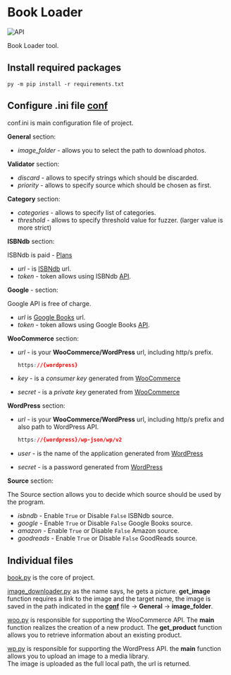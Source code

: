 # Book Loader

![API](https://cdn.dribbble.com/users/68544/screenshots/2129380/book.png)

Book Loader tool.

## Install required packages

```pyhton
py -m pip install -r requirements.txt
```

## Configure .ini file [conf](config/conf.ini)

conf.ini is main configuration file of project.

**General** section:

* *image_folder* - allows you to select the path to download photos.

**Validator** section:

* *discard* - allows to specify strings which should be discarded.
* *priority* - allows to specify source which should be chosen as first.

**Category** section:

* *categories* - allows to specify list of categories.
* *threshold* - allows to specify threshold value for fuzzer. (larger value is more strict)

**ISBNdb** section:

ISBNdb is paid - [Plans](https://isbndb.com/isbn-database)

* *url* - is [ISBNdb](https://isbndb.com/) url.
* *token* - token allows using ISBNdb [API](https://isbndb.com/apidocs/v2).

**Google** - section:

Google API is free of charge.

* *url* is [Google Books](https://books.google.pl/) url.
* *token* - token allows using Google Books [API](https://developers.google.com/books/docs/v1/using).

**WooCommerce** section:

* *url* - is your **WooCommerce/WordPress** url, including http/s prefix.

    ```css
    https://{wordpress}
    ```

* *key* - is a *consumer key* generated from [WooCommerce](https://docs.woocommerce.com/document/woocommerce-rest-api/)
* *secret* - is a *private key* generated from [WooCommerce](https://docs.woocommerce.com/document/woocommerce-rest-api/)

**WordPress** section:

* *url* - is your **WooCommerce/WordPress** url, including http/s prefix and also path to WordPress API.

    ```css
    https://{wordpress}/wp-json/wp/v2
    ```

* *user* - is the name of the application generated from [WordPress](https://pl.wordpress.org/plugins/application-passwords/)
* *secret* - is a password generated from [WordPress](https://pl.wordpress.org/plugins/application-passwords/)

**Source** section:

The Source section allows you to decide which source should be used by the program.

* *isbndb* - Enable `True` or Disable `False` ISBNdb source.
* *google* - Enable `True` or Disable `False` Google Books source.
* *amazon* - Enable `True` or Disable `False` Amazon source.
* *goodreads* - Enable `True` or Disable `False` GoodReads source.

## Individual files

[book.py](book.py) is the core of project.

[image_downloader.py](image_downloader.py) as the name says, he gets a picture. **get_image** function requires a link to the image and the target name, the image is saved in the path indicated in the **[conf](config/conf.ini)** file -> **General** -> **image_folder**.

[woo.py](woo.py) is responsible for supporting the WooCommerce API.
The **main** function realizes the creation of a new product.
The **get_product** function allows you to retrieve information about an existing product.

[wp.py](wp.py) is responsible for supporting the WordPress API.
the **main** function allows you to upload an image to a media library.  
The image is uploaded as the full local path, the url is returned.
